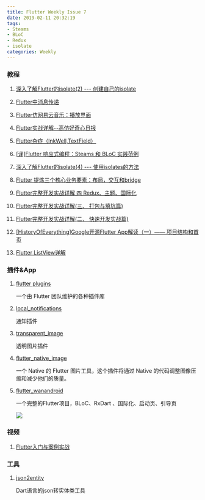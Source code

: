 ```yaml
---
title: Flutter Weekly Issue 7
date: 2019-02-11 20:32:19
tags: 
- Steams
- BLoC
- Redux
- isolate
categories: Weekly
---
```


### 教程

1. [深入了解Flutter的isolate(2) --- 创建自己的isolate](https://juejin.im/post/5c34ce1351882524b407232a)

1. [Flutter中消息传递](https://xsfelvis.github.io/2019/01/12/%20Flutter%E4%B8%AD%E6%B6%88%E6%81%AF%E4%BC%A0%E9%80%92/)

1. [Flutter仿网易云音乐：播放界面](https://juejin.im/post/5c344d1ee51d4557db5a0140)

1. [Flutter实战详解--高仿好奇心日报](https://juejin.im/post/5c31f7236fb9a04a04412d0b)

1. [Flutter杂症（InkWell,TextField）](https://juejin.im/post/5c3717a5518825265c2fd2c3)

1. [[译]Flutter 响应式编程：Steams 和 BLoC 实践范例](https://juejin.im/post/5c383dd1518825255f0f401c)

1. [深入了解Flutter的isolate(4) --- 使用isolates的方法](https://juejin.im/post/5c3a06f56fb9a049d37f54f4)

1. [Flutter 提炼三个核心业务要素：布局，交互和bridge](https://zhuanlan.zhihu.com/p/54331612)

1. [Flutter完整开发实战详解 四 Redux、主题、国际化](https://zhuanlan.zhihu.com/p/42436860)

1. [Flutter完整开发实战详解(三、 打包与填坑篇)](https://zhuanlan.zhihu.com/p/41854568)

1. [Flutter完整开发实战详解(二、 快速开发实战篇)](https://zhuanlan.zhihu.com/p/41596188)

1. [[HistoryOfEverything]Google开源Flutter App解读（一）—— 项目结构和首页](https://juejin.im/post/5c33ffa0f265da615f776fb3)

1. [Flutter ListView详解](https://blog.csdn.net/hao_m582/article/details/84112278)

### 插件&App

1. [flutter plugins](https://github.com/flutter/plugins)

	一个由 Flutter 团队维护的各种插件库

1. [local_notifications](https://github.com/mitchhymel/local_notifications)

	通知插件

1. [transparent_image](https://github.com/brianegan/transparent_image)

	透明图片插件

1. [flutter_native_image](https://github.com/btastic/flutter_native_image)

	一个 Native 的 Flutter 图片工具，这个插件将通过 Native 的代码调整图像压缩和减少他们的质量。

1. [flutter_wanandroid](https://github.com/Sky24n/flutter_wanandroid)

	一个完整的Flutter项目，BLoC、RxDart 、国际化、启动页、引导页

    ![](https://ws3.sinaimg.cn/large/006tNc79ly1g2ia81bgf1g30dw0rsu11.gif)

### 视频

1. [Flutter入门与案例实战](https://www.imooc.com/learn/1090)

### 工具

1. [json2entity](https://github.com/laxian/dart-json2entity)

	Dart语言的json转实体类工具